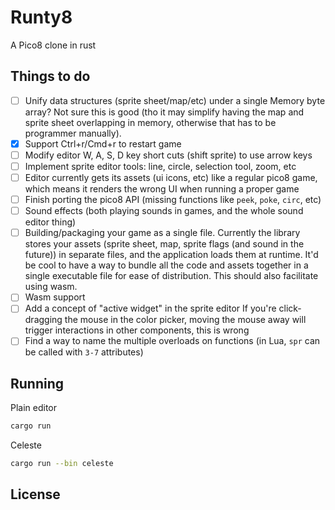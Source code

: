 # Runty8

A Pico8 clone in rust

## Things to do

- [ ] Unify data structures (sprite sheet/map/etc) under a single Memory byte array?
      Not sure this is good (tho it may simplify having the map and sprite sheet overlapping in memory, otherwise that has to be programmer manually).
- [x] Support Ctrl+r/Cmd+r to restart game
- [ ] Modify editor W, A, S, D key short cuts (shift sprite) to use arrow keys
- [ ] Implement sprite editor tools: line, circle, selection tool, zoom, etc
- [ ] Editor currently gets its assets (ui icons, etc) like a regular pico8 game, which means it renders the wrong UI when running a proper game
- [ ] Finish porting the pico8 API (missing functions like `peek`, `poke`, `circ`, etc)
- [ ] Sound effects (both playing sounds in games, and the whole sound editor thing)
- [ ] Building/packaging your game as a single file.
      Currently the library stores your assets (sprite sheet, map, sprite flags (and sound in the future))
      in separate files, and the application loads them at runtime.
      It'd be cool to have a way to bundle all the code and assets together in a single executable file for ease of distribution.
      This should also facilitate using wasm.
- [ ] Wasm support
- [ ] Add a concept of "active widget" in the sprite editor
      If you're click-dragging the mouse in the color picker, moving the mouse away will trigger interactions in other components, this is wrong
- [ ] Find a way to name the multiple overloads on functions (in Lua, `spr` can be called with `3-7` attributes)

## Running

Plain editor

```bash
cargo run
```

Celeste

```bash
cargo run --bin celeste
```

## License
